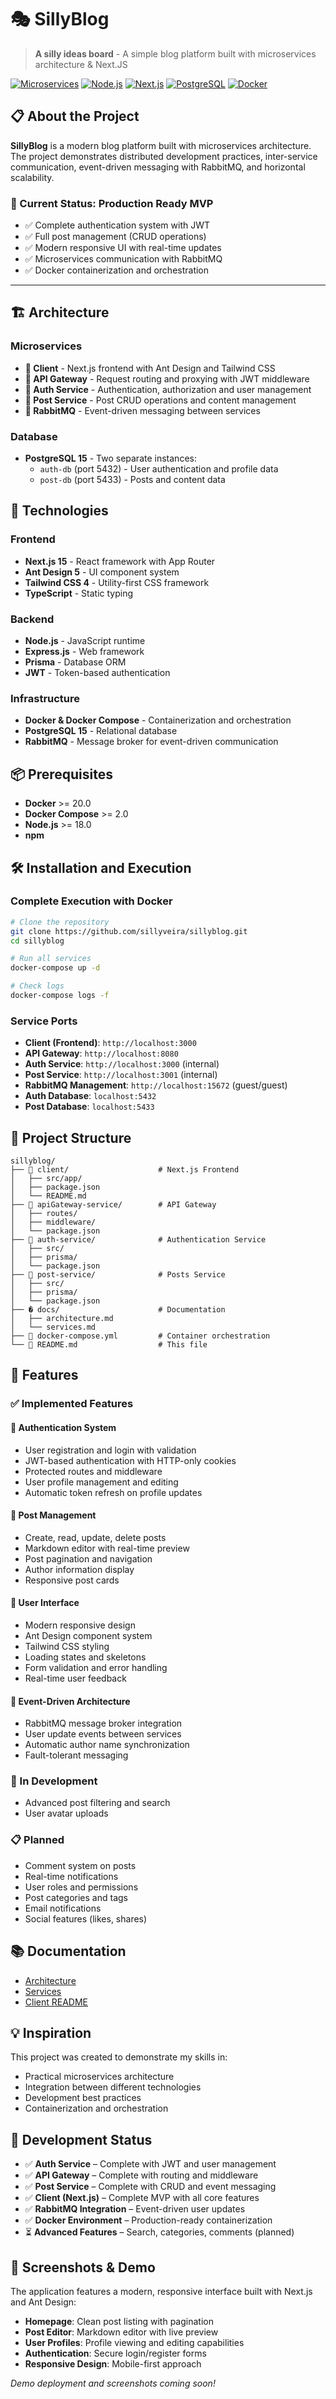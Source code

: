 # 🎭 SillyBlog

> **A silly ideas board** - A simple blog platform built with microservices architecture & Next.JS

[![Microservices](https://img.shields.io/badge/Architecture-Microservices-green?logo=docker)](https://microservices.io/)
[![Node.js](https://img.shields.io/badge/Node.js-18+-green?logo=node.js)](https://nodejs.org/)
[![Next.js](https://img.shields.io/badge/Next.js-15.4.5-black?logo=next.js)](https://nextjs.org/)
[![PostgreSQL](https://img.shields.io/badge/PostgreSQL-15-blue?logo=postgresql)](https://postgresql.org/)
[![Docker](https://img.shields.io/badge/Docker-Compose-blue?logo=docker)](https://docker.com/)

## 📋 About the Project

**SillyBlog** is a modern blog platform built with microservices architecture. The project demonstrates distributed development practices, inter-service communication, event-driven messaging with RabbitMQ, and horizontal scalability.

### 🎯 Current Status: **Production Ready MVP**
- ✅ Complete authentication system with JWT
- ✅ Full post management (CRUD operations)  
- ✅ Modern responsive UI with real-time updates
- ✅ Microservices communication with RabbitMQ
- ✅ Docker containerization and orchestration

---

## 🏗️ Architecture

### Microservices

- **🎨 Client** - Next.js frontend with Ant Design and Tailwind CSS
- **🚪 API Gateway** - Request routing and proxying with JWT middleware
- **🔐 Auth Service** - Authentication, authorization and user management
- **📝 Post Service** - Post CRUD operations and content management
- **🐰 RabbitMQ** - Event-driven messaging between services

### Database

- **PostgreSQL 15** - Two separate instances:
  - `auth-db` (port 5432) - User authentication and profile data
  - `post-db` (port 5433) - Posts and content data

## 🚀 Technologies

### Frontend
- **Next.js 15** - React framework with App Router
- **Ant Design 5** - UI component system
- **Tailwind CSS 4** - Utility-first CSS framework
- **TypeScript** - Static typing

### Backend
- **Node.js** - JavaScript runtime
- **Express.js** - Web framework
- **Prisma** - Database ORM
- **JWT** - Token-based authentication

### Infrastructure
- **Docker & Docker Compose** - Containerization and orchestration
- **PostgreSQL 15** - Relational database
- **RabbitMQ** - Message broker for event-driven communication

## 📦 Prerequisites

- **Docker** >= 20.0
- **Docker Compose** >= 2.0
- **Node.js** >= 18.0 
- **npm**

## 🛠️ Installation and Execution

### Complete Execution with Docker

```bash
# Clone the repository
git clone https://github.com/sillyveira/sillyblog.git
cd sillyblog

# Run all services
docker-compose up -d

# Check logs
docker-compose logs -f
```

### Service Ports

- **Client (Frontend)**: `http://localhost:3000`
- **API Gateway**: `http://localhost:8080` 
- **Auth Service**: `http://localhost:3000` (internal)
- **Post Service**: `http://localhost:3001` (internal)
- **RabbitMQ Management**: `http://localhost:15672` (guest/guest)
- **Auth Database**: `localhost:5432`
- **Post Database**: `localhost:5433`


## 📁 Project Structure

```
sillyblog/
├── 📱 client/                    # Next.js Frontend
│   ├── src/app/
│   ├── package.json
│   └── README.md
├── 🚪 apiGateway-service/        # API Gateway
│   ├── routes/
│   ├── middleware/
│   └── package.json
├── 🔐 auth-service/              # Authentication Service
│   ├── src/
│   ├── prisma/
│   └── package.json
├── 📝 post-service/              # Posts Service
│   ├── src/
│   ├── prisma/
│   └── package.json
├── � docs/                      # Documentation
│   ├── architecture.md
│   └── services.md
├── 🐳 docker-compose.yml         # Container orchestration
└── 📖 README.md                  # This file
```

## 🎯 Features

### ✅ Implemented Features

#### 🔐 Authentication System
- User registration and login with validation
- JWT-based authentication with HTTP-only cookies
- Protected routes and middleware
- User profile management and editing
- Automatic token refresh on profile updates

#### 📝 Post Management
- Create, read, update, delete posts
- Markdown editor with real-time preview
- Post pagination and navigation
- Author information display
- Responsive post cards

#### 🎨 User Interface  
- Modern responsive design
- Ant Design component system
- Tailwind CSS styling
- Loading states and skeletons
- Form validation and error handling
- Real-time user feedback

#### 🐰 Event-Driven Architecture
- RabbitMQ message broker integration
- User update events between services
- Automatic author name synchronization
- Fault-tolerant messaging

### 🔄 In Development
- Advanced post filtering and search
- User avatar uploads

### 📋 Planned
- Comment system on posts
- Real-time notifications
- User roles and permissions
- Post categories and tags
- Email notifications
- Social features (likes, shares)

## 📚 Documentation

- [Architecture](./docs/architecture.md)
- [Services](./docs/services.md)
- [Client README](./client/README.md)

## 💡 Inspiration

This project was created to demonstrate my skills in:
- Practical microservices architecture
- Integration between different technologies
- Development best practices
- Containerization and orchestration

## 🚧 Development Status

- ✅ **Auth Service** – Complete with JWT and user management
- ✅ **API Gateway** – Complete with routing and middleware
- ✅ **Post Service** – Complete with CRUD and event messaging
- ✅ **Client (Next.js)** – Complete MVP with all core features
- ✅ **RabbitMQ Integration** – Event-driven user updates
- ✅ **Docker Environment** – Production-ready containerization
- ⏳ **Advanced Features** – Search, categories, comments (planned)

## 🎨 Screenshots & Demo

The application features a modern, responsive interface built with Next.js and Ant Design:

- **Homepage**: Clean post listing with pagination
- **Post Editor**: Markdown editor with live preview
- **User Profiles**: Profile viewing and editing capabilities  
- **Authentication**: Secure login/register forms
- **Responsive Design**: Mobile-first approach

*Demo deployment and screenshots coming soon!*
